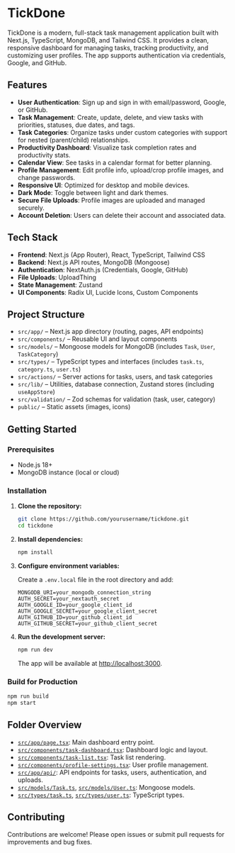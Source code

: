 # TickDone

TickDone is a modern, full-stack task management application built with Next.js, TypeScript, MongoDB, and Tailwind CSS. It provides a clean, responsive dashboard for managing tasks, tracking productivity, and customizing user profiles. The app supports authentication via credentials, Google, and GitHub.

## Features

- **User Authentication**: Sign up and sign in with email/password, Google, or GitHub.
- **Task Management**: Create, update, delete, and view tasks with priorities, statuses, due dates, and tags.
- **Task Categories**: Organize tasks under custom categories with support for nested (parent/child) relationships.
- **Productivity Dashboard**: Visualize task completion rates and productivity stats.
- **Calendar View**: See tasks in a calendar format for better planning.
- **Profile Management**: Edit profile info, upload/crop profile images, and change passwords.
- **Responsive UI**: Optimized for desktop and mobile devices.
- **Dark Mode**: Toggle between light and dark themes.
- **Secure File Uploads**: Profile images are uploaded and managed securely.
- **Account Deletion**: Users can delete their account and associated data.

## Tech Stack

- **Frontend**: Next.js (App Router), React, TypeScript, Tailwind CSS
- **Backend**: Next.js API routes, MongoDB (Mongoose)
- **Authentication**: NextAuth.js (Credentials, Google, GitHub)
- **File Uploads**: UploadThing
- **State Management**: Zustand
- **UI Components**: Radix UI, Lucide Icons, Custom Components

## Project Structure

- `src/app/` – Next.js app directory (routing, pages, API endpoints)
- `src/components/` – Reusable UI and layout components
- `src/models/` – Mongoose models for MongoDB (includes `Task`, `User`, `TaskCategory`)
- `src/types/` – TypeScript types and interfaces (includes `task.ts`, `category.ts`, `user.ts`)
- `src/actions/` – Server actions for tasks, users, and task categories
- `src/lib/` – Utilities, database connection, Zustand stores (including `useAppStore`)
- `src/validation/` – Zod schemas for validation (task, user, category)
- `public/` – Static assets (images, icons)

## Getting Started

### Prerequisites

- Node.js 18+
- MongoDB instance (local or cloud)

### Installation

1. **Clone the repository:**

   ```sh
   git clone https://github.com/yourusername/tickdone.git
   cd tickdone
   ```

2. **Install dependencies:**

   ```sh
   npm install
   ```

3. **Configure environment variables:**

   Create a `.env.local` file in the root directory and add:

   ```
   MONGODB_URI=your_mongodb_connection_string
   AUTH_SECRET=your_nextauth_secret
   AUTH_GOOGLE_ID=your_google_client_id
   AUTH_GOOGLE_SECRET=your_google_client_secret
   AUTH_GITHUB_ID=your_github_client_id
   AUTH_GITHUB_SECRET=your_github_client_secret
   ```

4. **Run the development server:**

   ```sh
   npm run dev
   ```

   The app will be available at [http://localhost:3000](http://localhost:3000).

### Build for Production

```sh
npm run build
npm start
```

## Folder Overview

- [`src/app/page.tsx`](src/app/page.tsx): Main dashboard entry point.
- [`src/components/task-dashboard.tsx`](src/components/task-dashboard.tsx): Dashboard logic and layout.
- [`src/components/task-list.tsx`](src/components/task-list.tsx): Task list rendering.
- [`src/components/profile-settings.tsx`](src/components/profile-settings.tsx): User profile management.
- [`src/app/api/`](src/app/api/): API endpoints for tasks, users, authentication, and uploads.
- [`src/models/Task.ts`](src/models/Task.ts), [`src/models/User.ts`](src/models/User.ts): Mongoose models.
- [`src/types/task.ts`](src/types/task.ts), [`src/types/user.ts`](src/types/user.ts): TypeScript types.

## Contributing

Contributions are welcome! Please open issues or submit pull requests for improvements and bug fixes.

##
